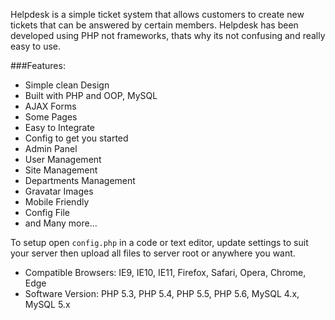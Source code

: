 Helpdesk is a simple ticket system that allows customers to create new tickets that can be answered by certain members. Helpdesk has been developed using PHP not frameworks, thats why its not confusing and really easy to use.

###Features:

* Simple clean Design
* Built with PHP and OOP, MySQL
* AJAX Forms
* Some Pages
* Easy to Integrate
* Config to get you started
* Admin Panel
* User Management
* Site Management
* Departments Management
* Gravatar Images
* Mobile Friendly
* Config File
* and Many more...


To setup open `config.php` in a code or text editor, update settings to suit your server then upload all files to server root or anywhere you want.

* Compatible Browsers: IE9, IE10, IE11, Firefox, Safari, Opera, Chrome, Edge
* Software Version: PHP 5.3, PHP 5.4, PHP 5.5, PHP 5.6, MySQL 4.x, MySQL 5.x
